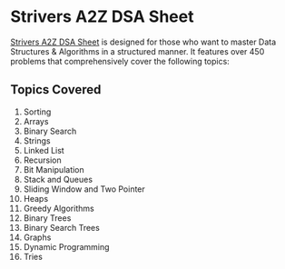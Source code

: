 # Strivers A2Z DSA Sheet

[Strivers A2Z DSA Sheet](https://takeuforward.org/strivers-a2z-dsa-course/strivers-a2z-dsa-course-sheet-2) is designed
for those who want to master Data Structures & Algorithms in a structured manner. It features over 450 problems that
comprehensively cover the following topics:

## Topics Covered

1. Sorting
2. Arrays
3. Binary Search
4. Strings
5. Linked List
6. Recursion
7. Bit Manipulation
8. Stack and Queues
9. Sliding Window and Two Pointer
10. Heaps
11. Greedy Algorithms
12. Binary Trees
13. Binary Search Trees
14. Graphs
15. Dynamic Programming
16. Tries
